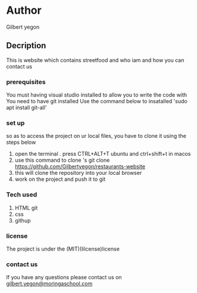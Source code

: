 # Author
Gilbert yegon
## Decription
This is website which contains streetfood and who iam and how you can contact us 
### prerequisites
You must having visual studio installed to allow you to write the code with
You need to have git installed
Use the command below to insatalled
'sudo apt install git-all'
### set up
so as to access the project on ur local files, you have to clone it using the steps below 
1. open the terminal . press CTRL+ALT+T ubuntu and ctrl+shift+t in macos
2. use this command to clone 's git clone https://github.com/Gilbertyegon/restaurants-website
3. this will clone the repository into your local browser
4. work on the project and push it to git
### Tech used
1. HTML git
2. css
3. githup
### license
The project is under the (MIT)(lilcense)license
### contact us
If you have any questions please contact us on gilbert.yegon@moringaschool.com